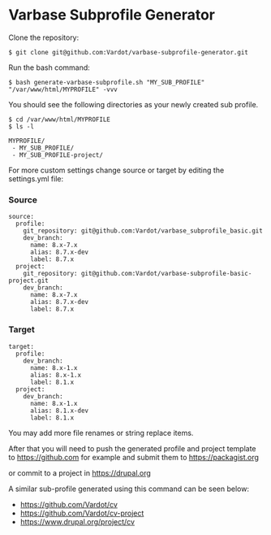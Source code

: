 # Varbase Subprofile Generator

Clone the repository:
```
$ git clone git@github.com:Vardot/varbase-subprofile-generator.git
```

Run the bash command:
```
$ bash generate-varbase-subprofile.sh "MY_SUB_PROFILE" "/var/www/html/MYPROFILE" -vvv
```

You should see the following directories as your newly created sub profile.

```
$ cd /var/www/html/MYPROFILE
$ ls -l

MYPROFILE/
 - MY_SUB_PROFILE/
 - MY_SUB_PROFILE-project/
```

For more custom settings change source or target by editing the settings.yml file: 

### Source
```
source:
  profile:
    git_repository: git@github.com:Vardot/varbase_subprofile_basic.git
    dev_branch:
      name: 8.x-7.x
      alias: 8.7.x-dev
      label: 8.7.x
  project:
    git_repository: git@github.com:Vardot/varbase-subprofile-basic-project.git
    dev_branch:
      name: 8.x-7.x
      alias: 8.7.x-dev
      label: 8.7.x
```

### Target
```
target:
  profile:
    dev_branch:
      name: 8.x-1.x
      alias: 8.x-1.x
      label: 8.1.x
  project:
    dev_branch:
      name: 8.x-1.x
      alias: 8.1.x-dev
      label: 8.1.x
```

You may add more file renames or string replace items.


After that you will need to push the generated profile and project template to
https://github.com for example and submit them to https://packagist.org

or commit to a project in https://drupal.org


A similar sub-profile generated using this command can be seen below:
* https://github.com/Vardot/cv
* https://github.com/Vardot/cv-project
* https://www.drupal.org/project/cv
